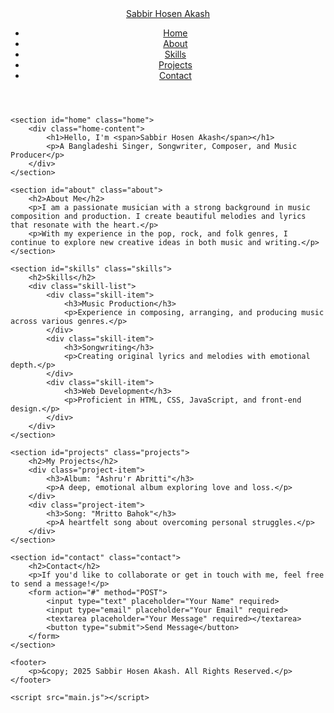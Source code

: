 <!DOCTYPE html>
<html lang="en">

<head>
    <meta charset="UTF-8">
    <meta http-equiv="X-UA-Compatible" content="IE=edge">
    <meta name="viewport" content="width=device-width, initial-scale=1.0">
    <title>Sabbir Hosen Akash - Portfolio</title>
    <link rel="stylesheet" href="style.css">
    <link href="https://fonts.googleapis.com/css2?family=Poppins:wght@300;400;600&display=swap" rel="stylesheet">
</head>

<body>
    <header>
        <nav class="navbar">
            <a href="#" class="logo">Sabbir Hosen Akash</a>
            <ul>
                <li><a href="#home">Home</a></li>
                <li><a href="#about">About</a></li>
                <li><a href="#skills">Skills</a></li>
                <li><a href="#projects">Projects</a></li>
                <li><a href="#contact">Contact</a></li>
            </ul>
        </nav>
    </header>

    <section id="home" class="home">
        <div class="home-content">
            <h1>Hello, I'm <span>Sabbir Hosen Akash</span></h1>
            <p>A Bangladeshi Singer, Songwriter, Composer, and Music Producer</p>
        </div>
    </section>

    <section id="about" class="about">
        <h2>About Me</h2>
        <p>I am a passionate musician with a strong background in music composition and production. I create beautiful melodies and lyrics that resonate with the heart.</p>
        <p>With my experience in the pop, rock, and folk genres, I continue to explore new creative ideas in both music and writing.</p>
    </section>

    <section id="skills" class="skills">
        <h2>Skills</h2>
        <div class="skill-list">
            <div class="skill-item">
                <h3>Music Production</h3>
                <p>Experience in composing, arranging, and producing music across various genres.</p>
            </div>
            <div class="skill-item">
                <h3>Songwriting</h3>
                <p>Creating original lyrics and melodies with emotional depth.</p>
            </div>
            <div class="skill-item">
                <h3>Web Development</h3>
                <p>Proficient in HTML, CSS, JavaScript, and front-end design.</p>
            </div>
        </div>
    </section>

    <section id="projects" class="projects">
        <h2>My Projects</h2>
        <div class="project-item">
            <h3>Album: "Ashru'r Abritti"</h3>
            <p>A deep, emotional album exploring love and loss.</p>
        </div>
        <div class="project-item">
            <h3>Song: "Mritto Bahok"</h3>
            <p>A heartfelt song about overcoming personal struggles.</p>
        </div>
    </section>

    <section id="contact" class="contact">
        <h2>Contact</h2>
        <p>If you'd like to collaborate or get in touch with me, feel free to send a message!</p>
        <form action="#" method="POST">
            <input type="text" placeholder="Your Name" required>
            <input type="email" placeholder="Your Email" required>
            <textarea placeholder="Your Message" required></textarea>
            <button type="submit">Send Message</button>
        </form>
    </section>

    <footer>
        <p>&copy; 2025 Sabbir Hosen Akash. All Rights Reserved.</p>
    </footer>

    <script src="main.js"></script>
</body>

</html>
